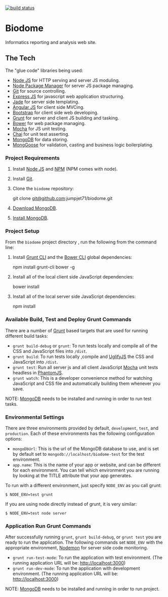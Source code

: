 [![build status](https://travis-ci.org/jumpjet71/biodome.png)](https://travis-ci.org/jumpjet71/biodome)
# Biodome

Informatics reporting and analysis web site.

## The Tech

The "glue code" libraries being used:

* [Node JS](http://nodejs.org/) for HTTP serving and server JS moduling.
* [Node Package Manager](https://npmjs.org/) for server JS package managing.
* [Git](http://git-scm.com/) for source controlling.
* [Express JS](http://www.expressjs.com/) for javascript web application structuring.
* [Jade](http://www.jade-lang.com/) for server side templating.
* [Angular JS](http://angularjs.org/) for client side MVCing.
* [Bootstrap](http://twitter.github.com/bootstrap/) for client side web developing.
* [Grunt](http://www.gruntjs.com/) for server and client JS building and tasking.
* [Bower](http://bower.io/) for web package managing.
* [Mocha](http://mochajs.org/) for JS unit testing.
* [Chai](http://chaijs.com/) for unit test asserting.
* [MongoDB](http://www.mongodb.org/) for data storing.
* [MongGoose](http://mongoosejs.com/) for validation, casting and business logic boilerplating.

### Project Requirements

1) Install [Node JS](http://nodejs.org/) and [NPM](https://npmjs.org/) (NPM comes with node).

2) Install [Git](http://git-scm.com/).

3) Clone the `biodome` repository:

    git clone git@github.com:jumpjet71/biodome.git

4) [Download MongoDB]( http://www.mongodb.org/downloads/).

5) [Install MongoDB](http://docs.mongodb.org/manual/installation/).

### Project Setup

From the `biodome` project directory , run the following from the command line:

1) Install [Grunt CLI](https://github.com/gruntjs/grunt-cli/) and the [Bower CLI](http://sindresorhus.com/bower-components/) global dependencies:

	npm install grunt-cli bower -g

2) Install all of the local client side JavaScript dependencies:

	bower install

3) Install all of the local server side JavaScript dependencies:

	npm install

### Available Build, Test and Deploy Grunt Commands

There are a number of [Grunt](http://www.gruntjs.com/) based targets that are used for running different build tasks:

* `grunt build-debug` or `grunt`: To run tests locally and compile all of the CSS and JavaScript files into `/dist`.
* `grunt build`: To run tests locally ,compile and [UglifyJS](http://lisperator.net/uglifyjs/) the CSS and JavaScript into `/dist`.
* `grunt test`: Run all server js and all client JavaScript [Mocha](http://mochajs.org/) unit tests headless in [PhantomJS](http://phantomjs.org/).
* `grunt watch`: This is a developer convenience method for watching JavaScript and CSS file and automatically building them whenever you save.

NOTE: [MongoDB](http://www.mongodb.org/) needs to be installed and running in order to run test tasks.

### Environmental Settings

There are three environments provided by default, `development`, `test`, and `production`.
Each of these environments has the following configuration options:

* `mongoDbUrl`: This is the url of the MongoDB database to use, and is set by default set to `mongodb://localhost/biodome-test` for the test environment.
* `app.name`: This is the name of your app or website, and can be different for each environment. You can tell which environment you are running by looking at the TITLE attribute that your app generates.

To run with a different environment, just specify `NODE_ENV` as you call grunt:

    $ NODE_ENV=test grunt

If you are using node directly instead of grunt, it is very similar:

    $ NODE_ENV=test node server

### Application Run Grunt Commands

After successfully running `grunt`, `grunt build-debug`, or `grunt test` you are ready to run the application.
The following commands set `NODE_ENV` with the appropriate environment, [Nodemon](http://nodemon.io/) for server side code monitoring.

* `grunt run-test-mode`: To run the application with test environment. (The running application URL will be: [http://localhost:3000](http://localhost:3000))
* `grunt run-dev-mode`: To run the application with development environment. (The running application URL will be: [http://localhost:3000](http://localhost:3000))

NOTE: [MongoDB](http://www.mongodb.org/) needs to be installed and running in order to run project.
